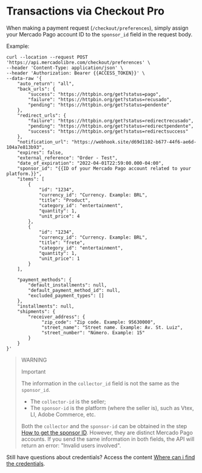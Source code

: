 # Transactions via Checkout Pro

When making a payment request (`/checkout/preferences`), simply assign your Mercado Pago account ID to the `sponsor_id` field in the request body.

Example:

```curl
curl --location --request POST 'https://api.mercadolibre.com/checkout/preferences' \
--header 'Content-Type: application/json' \
--header 'Authorization: Bearer {{ACCESS_TOKEN}}' \
--data-raw '{
    "auto_return": "all",
    "back_urls": {
        "success": "https://httpbin.org/get?status=pago",
        "failure": "https://httpbin.org/get?status=recusado",
        "pending": "https://httpbin.org/get?status=pendente"
    },
    "redirect_urls": {
        "failure": "https://httpbin.org/get?status=redirectrecusado",
        "pending": "https://httpbin.org/get?status=redirectpendente",
        "success": "https://httpbin.org/get?status=redirectsuccess"
    },
    "notification_url": "https://webhook.site/d69d1102-b677-44f6-ae6d-104a7e813b93",
    "expires": false,
    "external_reference": "Order - Test",
    "date_of_expiration": "2022-04-01T22:59:00.000-04:00",
    "sponsor_id": "{{ID of your Mercado Pago account related to your platform.}}",
    "items": [
        {
            "id": "1234",
            "currency_id": "Currency. Example: BRL",
            "title": "Product",
            "category_id": "entertainment",
            "quantity": 1,
            "unit_price": 4
        },
        {
            "id": "1234",
            "currency_id": "Currency. Example: BRL",
            "title": "frete",
            "category_id": "entertainment",
            "quantity": 1,
            "unit_price": 1
        }
    ],
  
    "payment_methods": {
        "default_installments": null,
        "default_payment_method_id": null,
        "excluded_payment_types": []
    },
    "installments": null,
    "shipments": {
        "receiver_address": {
	         "zip_code": "Zip code. Example: 95630000",
	         "street_name": "Street name. Example: Av. St. Luiz",
	         "street_number": "Número. Example: 15"
        }
    }
}'
```

> WARNING
>
> Important
>
> The information in the `collector_id` field is not the same as the `sponsor_id`.
> * The `collector-id` is the seller;
> * The `sponsor-id` is the platform (where the seller is), such as Vtex, LI, Adobe Commerce, etc.
>
> Both the `collector` and the `sponsor-id` can be obtained in the step [How to get the sponsor ID](/developers/en/guides/integration-guide-for-partners/how-to-get-sponsor-id). However, they are distinct Mercado Pago accounts.
If you send the same information in both fields, the API will return an error: "Invalid users involved".

Still have questions about credentials? Access the content [Where can i find the credentials](/developers/es/support/20214).